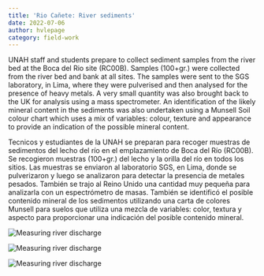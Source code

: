 ```yaml
---
title: 'Rio Cañete: River sediments'
date: 2022-07-06
author: hvlepage
category: field-work
---
```



UNAH staff and students prepare to collect sediment samples from the river bed at the Boca del Rio site (RC00B). Samples (100+gr.) were collected from the river bed and bank at all sites. The samples were sent to the SGS laboratory, in Lima, where they were pulverised and then analysed for the presence of heavy metals. A very small quantity was also brought back to the UK for analysis using a mass spectrometer.
An identification of the likely mineral content in the sediments was also undertaken using a Munsell Soil colour chart which uses a mix of variables: colour, texture and appearance to provide an indication of the possible mineral content.

Tecnicos y estudiantes de la UNAH se preparan para recoger muestras de sedimentos del lecho del río en el emplazamiento de Boca del Río (RC00B). Se recogieron muestras (100+gr.) del lecho y la orilla del río en todos los sitios. Las muestras se enviaron al laboratorio SGS, en Lima, donde se pulverizaron y luego se analizaron para detectar la presencia de metales pesados. También se trajo al Reino Unido una cantidad muy pequeña para analizarla con un espectrómetro de masas.
También se identificó el posible contenido mineral de los sedimentos utilizando una carta de colores Munsell para suelos que utiliza una mezcla de variables: color, textura y aspecto para proporcionar una indicación del posible contenido mineral.


![Measuring river discharge](/assets/posts/2Sedimentcollection.jpg)


![Measuring river discharge](/assets/posts/2Sediment.jpg)


![Measuring river discharge](/assets/posts/2Sediments.jpg)
